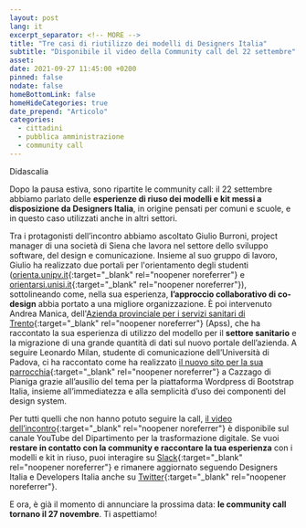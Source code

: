 ```yaml
---
layout: post
lang: it
excerpt_separator: <!-- MORE -->
title: "Tre casi di riutilizzo dei modelli di Designers Italia"
subtitle: "Disponibile il video della Community call del 22 settembre"
asset: 
date: 2021-09-27 11:45:00 +0200
pinned: false
nodate: false
homeBottomLink: false
homeHideCategories: true
date_prepend: "Articolo"
categories:
  - cittadini
  - pubblica amministrazione
  - community call
---
```


<!-- MORE -->
<div class="u-text-xs u-textCenter u-textItalic u-margin-bottom-xl">Didascalia</div>

Dopo la pausa estiva, sono ripartite le community call: il 22 settembre abbiamo parlato delle **esperienze di riuso dei modelli e kit messi a disposizione da Designers Italia**, in origine pensati per comuni e scuole, e in questo caso utilizzati anche in altri settori.

Tra i protagonisti dell’incontro abbiamo ascoltato Giulio Burroni, project manager di  una società di Siena che lavora nel settore dello sviluppo software, del design e comunicazione. Insieme al suo gruppo di lavoro, Giulio ha realizzato due portali per l'orientamento degli studenti ([orienta.unipv.it](https://orienta.unipv.it/){:target="_blank" rel="noopener noreferrer"} e [orientarsi.unisi.it](https://orientarsi.unisi.it/){:target="_blank" rel="noopener noreferrer"}), sottolineando come, nella sua esperienza, **l’approccio collaborativo di co-design** abbia portato a una migliore organizzazione. È poi intervenuto Andrea Manica, dell'[Azienda provinciale per i servizi sanitari di Trento](http://www.apss.tn.it){:target="_blank" rel="noopener noreferrer"} (Apss), che ha raccontato la sua esperienza di utilizzo del modello per il **settore sanitario** e la migrazione di una grande quantità di dati sul nuovo portale dell’azienda. A seguire Leonardo Milan, studente di comunicazione dell’Università di Padova, ci ha raccontato come ha realizzato [il nuovo sito per la sua parrocchia](https://www.parrocchiacazzago.it/){:target="_blank" rel="noopener noreferrer"} a Cazzago di Pianiga grazie all’ausilio del tema per la piattaforma Wordpress di Bootstrap Italia, insieme all’immediatezza e alla semplicità d’uso dei componenti del design system.

Per tutti quelli che non hanno potuto seguire la call, [il video dell’incontro](https://www.youtube.com/watch?v=q0Uh_5SOCFA){:target="_blank" rel="noopener noreferrer"} è disponibile sul canale YouTube del Dipartimento per la trasformazione digitale. Se vuoi **restare in contatto con la community e raccontare la tua esperienza** con i modelli e kit in riuso, puoi interagire su [Slack](https://developersitalia.slack.com/ssb/redirect){:target="_blank" rel="noopener noreferrer"} e rimanere aggiornato seguendo Designers Italia e Developers Italia anche su [Twitter](https://twitter.com/designersita?lang=it){:target="_blank" rel="noopener noreferrer"}.

E  ora, è già il momento di annunciare la prossima data: **le community call tornano il 27 novembre**. Ti aspettiamo!
